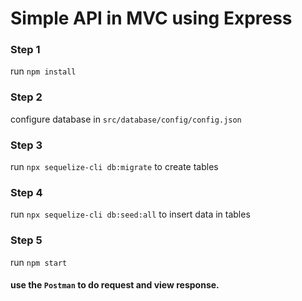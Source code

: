 # Simple API in MVC using Express

### Step 1
run `npm install`

### Step 2
configure database in `src/database/config/config.json`

### Step 3
run `npx sequelize-cli db:migrate` to create tables

### Step 4
run `npx sequelize-cli db:seed:all` to insert data in tables

### Step 5
run `npm start`

#### use the `Postman` to do request and view response.
